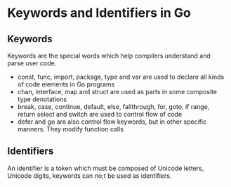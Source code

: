 # Keywords and Identifiers in Go

## Keywords

Keywords are the special words which help compilers understand and parse user code.

- const, func, import, package, type and var are used to declare all kinds of code elements in Go programs
- chan, interface, map and struct are used as parts in some composite type denotations
- break, case, continue, default, else, fallthrough, for, goto, if range, return select and switch are used to control flow of code
- defer and go are also control flow keywords, but in other specific manners. They modify function calls

## Identifiers

An identifier is a token which must be composed of Unicode letters, Unicode digits, keywords can no;t be used as identifiers.